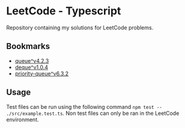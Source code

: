 # LeetCode - Typescript

Repository containing my solutions for LeetCode problems.

## Bookmarks

- [queue^v4.2.3](https://github.com/datastructures-js/queue/tree/v4.2.3)
- [deque^v1.0.4](https://github.com/datastructures-js/deque/tree/v1.0.4)
- [priority-queue^v6.3.2](https://github.com/datastructures-js/priority-queue/tree/v6.3.2)

## Usage

Test files can be run using the following command `npm test -- ./src/example.test.ts`.
Non test files can only be ran in the LeetCode environment.
